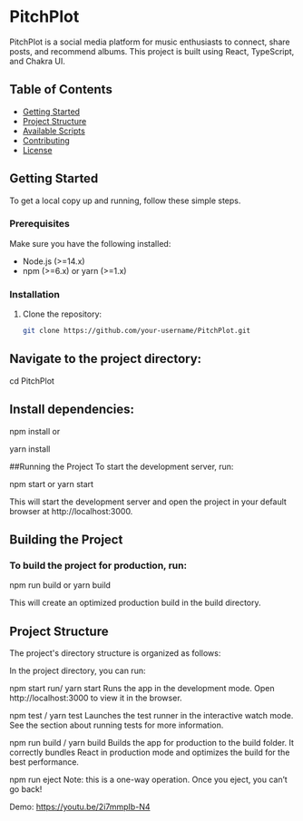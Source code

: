 # PitchPlot

PitchPlot is a social media platform for music enthusiasts to connect, share posts, and recommend albums. This project is built using React, TypeScript, and Chakra UI.

## Table of Contents
- [Getting Started](#getting-started)
- [Project Structure](#project-structure)
- [Available Scripts](#available-scripts)
- [Contributing](#contributing)
- [License](#license)

## Getting Started

To get a local copy up and running, follow these simple steps.

### Prerequisites

Make sure you have the following installed:
- Node.js (>=14.x)
- npm (>=6.x) or yarn (>=1.x)

### Installation

1. Clone the repository:
   ```sh
   git clone https://github.com/your-username/PitchPlot.git
   
## Navigate to the project directory:

cd PitchPlot


## Install dependencies:


npm install
or

yarn install



##Running the Project
To start the development server, run:

npm start
or
yarn start

This will start the development server and open the project in your default browser at http://localhost:3000.

## Building the Project
### To build the project for production, run:

npm run build
or
yarn build

This will create an optimized production build in the build directory.

## Project Structure
The project's directory structure is organized as follows:

In the project directory, you can run:

npm start run/ yarn start
Runs the app in the development mode.
Open http://localhost:3000 to view it in the browser.

npm test / yarn test
Launches the test runner in the interactive watch mode.
See the section about running tests for more information.

npm run build / yarn build
Builds the app for production to the build folder.
It correctly bundles React in production mode and optimizes the build for the best performance.

npm run eject
Note: this is a one-way operation. Once you eject, you can’t go back!

Demo:  https://youtu.be/2i7mmpIb-N4

